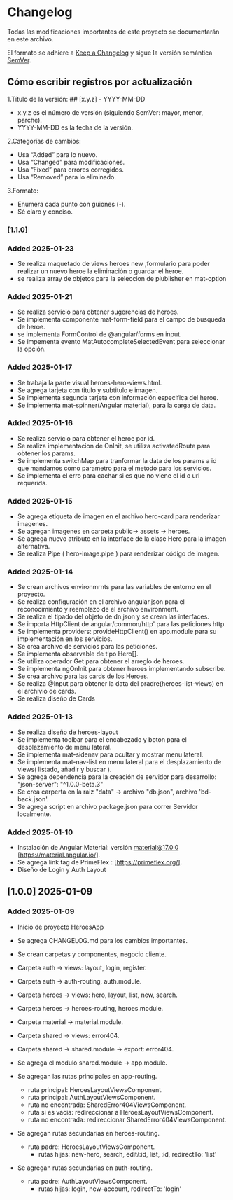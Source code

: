 # Changelog

Todas las modificaciones importantes de este proyecto se documentarán en este archivo.

El formato se adhiere a [Keep a Changelog](https://keepachangelog.com/) y sigue la versión semántica [SemVer](https://semver.org/).

## Cómo escribir registros por actualización

1.Título de la versión: ## [x.y.z] - YYYY-MM-DD

- x.y.z es el número de versión (siguiendo SemVer: mayor, menor, parche).
- YYYY-MM-DD es la fecha de la versión.

2.Categorías de cambios:

- Usa “Added” para lo nuevo.
- Usa “Changed” para modificaciones.
- Usa “Fixed” para errores corregidos.
- Usa “Removed” para lo eliminado.

3.Formato:

- Enumera cada punto con guiones (-).
- Sé claro y conciso.

### [1.1.0]

### Added 2025-01-23

- Se realiza maquetado de views heroes new ,formulario para poder realizar un nuevo heroe  la eliminación o guardar el heroe.
- se realiza array de objetos para la seleccion de plublisher en mat-option

### Added 2025-01-21

- Se realiza servicio para obtener sugerencias de heroes.
- Se implementa componente mat-form-field para el campo de busqueda de heroe.
- se implementa FormControl de @angular/forms en input.
- Se impementa evento MatAutocompleteSelectedEvent para seleccionar la opción.

### Added 2025-01-17

- Se trabaja la parte visual heroes-hero-views.html.
- Se agrega tarjeta con titulo y subtitulo e imagen.
- Se implementa segunda tarjeta con información especifica del heroe.
- Se implementa mat-spinner(Angular material), para la carga de data.

### Added 2025-01-16

- Se realiza servicio para obtener el heroe por id.
- Se realiza implementacion de OnInit, se utiliza activatedRoute para obtener los params.
- Se implementa switchMap para tranformar la data de los params a id que mandamos como parametro para el metodo para los servicios.
- Se implementa el erro para cachar si es que no viene el id o url requerida.

### Added 2025-01-15

- Se agrega etiqueta de imagen en el archivo hero-card para renderizar imagenes.
- Se agregan imagenes en carpeta public-> assets -> heroes.
- Se agrega nuevo atributo en la interface de la clase Hero para la imagen alternativa.
- Se realiza Pipe ( hero-image.pipe ) para renderizar código de imagen.

### Added 2025-01-14

- Se crean archivos environmrnts para las variables de entorno en el proyecto.
- Se realiza configuración en el archivo angular.json para el reconocimiento y reemplazo de el archivo environment.
- Se realiza el tipado del objeto de dn.json y se crean las interfaces.
- Se importa HttpClient de angular/common/http' para las peticiones http.
- Se implementa providers: provideHttpClient() en app.module para su implementación en los servicios.
- Se crea archivo de servicios para las peticiones.
- Se implementa observable de tipo Hero[].
- Se utiliza operador Get para obtener el arreglo de heroes.
- Se implementa ngOnInit para obtener heroes implementando subscribe.
- Se crea archivo para las cards de los Heroes.
- Se realiza @Input para obtener la data del pradre(heroes-list-views) en el archivio de cards.
- Se realiza diseño de Cards

### Added 2025-01-13

- Se realiza diseño de heroes-layout
- Se implementa toolbar para el encabezado y boton para el desplazamiento de menu lateral.
- Se implementa mat-sidenav para ocultar y mostrar menu lateral.
- Se implementa mat-nav-list en menu lateral para el desplazamiento de views( listado, añadir y buscar ).
- Se agrega dependencia para la creación de servidor para desarrollo: "json-server": "^1.0.0-beta.3"
- Se crea carperta en la raiz "data" -> archivo "db.json", archivo 'bd-back.json'.
- Se agrega script en archivo package.json para correr Servidor localmente.

### Added 2025-01-10

- Instalación de Angular Material: versión material@17.0.0 [https://material.angular.io/].
- Se agrega link tag de PrimeFlex : [https://primeflex.org/].
- Diseño de Login y Auth Layout

## [1.0.0] 2025-01-09

### Added 2025-01-09

- Inicio de proyecto HeroesApp
- Se agrega CHANGELOG.md para los cambios importantes.
- Se crean carpetas y componentes, negocio cliente.

- Carpeta auth -> views: layout, login, register.
- Carpeta auth -> auth-routing, auth.module.

- Carpeta heroes -> views: hero, layout, list, new, search.
- Carpeta heroes -> heroes-routing, heroes.module.

- Carpeta material -> material.module.

- Carpeta shared -> views: error404.
- Carpeta shared -> shared.module -> export: error404.

- Se agrega el modulo shared.module -> app.module.

- Se agregan las rutas principales en app-routing.
  - ruta principal: HeroesLayoutViewsComponent.
  - ruta principal: AuthLayoutViewsComponent.
  - ruta no encontrada: SharedError404ViewsComponent.
  - ruta si es vacia: redireccionar a HeroesLayoutViewsComponent.
  - ruta no encontrada: redireccionar SharedError404ViewsComponent.

- Se agregan rutas secundarias en heroes-routing.
  - ruta padre: HeroesLayoutViewsComponent.
    - rutas hijas: new-hero, search, edit/:id, list, :id, redirectTo: 'list'

- Se agregan rutas secundarias en auth-routing.
  - ruta padre: AuthLayoutViewsComponent.
    - rutas hijas: login, new-account, redirectTo: 'login'
